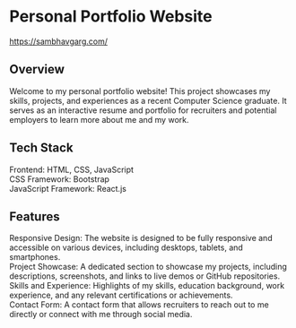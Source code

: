 # Personal Portfolio Website
https://sambhavgarg.com/
## Overview
Welcome to my personal portfolio website! This project showcases my skills, projects, and experiences as a recent Computer Science graduate. It serves as an interactive resume and portfolio for recruiters and potential employers to learn more about me and my work.

## Tech Stack
Frontend: HTML, CSS, JavaScript  
CSS Framework: Bootstrap  
JavaScript Framework: React.js  
## Features
Responsive Design: The website is designed to be fully responsive and accessible on various devices, including desktops, tablets, and smartphones.  
Project Showcase: A dedicated section to showcase my projects, including descriptions, screenshots, and links to live demos or GitHub repositories.  
Skills and Experience: Highlights of my skills, education background, work experience, and any relevant certifications or achievements.  
Contact Form: A contact form that allows recruiters to reach out to me directly or connect with me through social media.  
